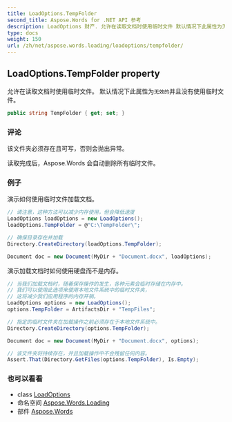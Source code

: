 ```yaml
---
title: LoadOptions.TempFolder
second_title: Aspose.Words for .NET API 参考
description: LoadOptions 财产. 允许在读取文档时使用临时文件 默认情况下此属性为无效的并且没有使用临时文件
type: docs
weight: 150
url: /zh/net/aspose.words.loading/loadoptions/tempfolder/
---
```

## LoadOptions.TempFolder property

允许在读取文档时使用临时文件。 默认情况下此属性为`无效的`并且没有使用临时文件。

```csharp
public string TempFolder { get; set; }
```

### 评论

该文件夹必须存在且可写，否则会抛出异常。

读取完成后，Aspose.Words 会自动删除所有临时文件。

### 例子

演示如何使用临时文件加载文档。

```csharp
// 请注意，这种方法可以减少内存使用，但会降低速度
LoadOptions loadOptions = new LoadOptions();
loadOptions.TempFolder = @"C:\TempFolder\";

// 确保目录存在并加载
Directory.CreateDirectory(loadOptions.TempFolder);

Document doc = new Document(MyDir + "Document.docx", loadOptions);
```

演示加载文档时如何使用硬盘而不是内存。

```csharp
// 当我们加载文档时，随着保存操作的发生，各种元素会临时存储在内存中。
// 我们可以使用此选项来使用本地文件系统中的临时文件夹，
// 这将减少我们应用程序的内存开销。
LoadOptions options = new LoadOptions();
options.TempFolder = ArtifactsDir + "TempFiles";

// 指定的临时文件夹在加载操作之前必须存在于本地文件系统中。
Directory.CreateDirectory(options.TempFolder);

Document doc = new Document(MyDir + "Document.docx", options);

// 该文件夹将持续存在，并且加载操作中不会残留任何内容。
Assert.That(Directory.GetFiles(options.TempFolder), Is.Empty);
```

### 也可以看看

* class [LoadOptions](../)
* 命名空间 [Aspose.Words.Loading](../../loadoptions/)
* 部件 [Aspose.Words](../../../)


